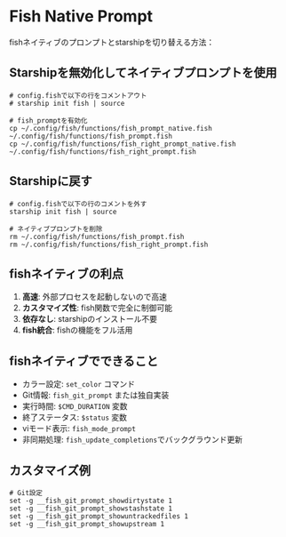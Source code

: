 # Fish Native Prompt

fishネイティブのプロンプトとstarshipを切り替える方法：

## Starshipを無効化してネイティブプロンプトを使用

```fish
# config.fishで以下の行をコメントアウト
# starship init fish | source

# fish_promptを有効化
cp ~/.config/fish/functions/fish_prompt_native.fish ~/.config/fish/functions/fish_prompt.fish
cp ~/.config/fish/functions/fish_right_prompt_native.fish ~/.config/fish/functions/fish_right_prompt.fish
```

## Starshipに戻す

```fish
# config.fishで以下の行のコメントを外す
starship init fish | source

# ネイティブプロンプトを削除
rm ~/.config/fish/functions/fish_prompt.fish
rm ~/.config/fish/functions/fish_right_prompt.fish
```

## fishネイティブの利点

1. **高速**: 外部プロセスを起動しないので高速
2. **カスタマイズ性**: fish関数で完全に制御可能
3. **依存なし**: starshipのインストール不要
4. **fish統合**: fishの機能をフル活用

## fishネイティブでできること

- カラー設定: `set_color` コマンド
- Git情報: `fish_git_prompt` または独自実装
- 実行時間: `$CMD_DURATION` 変数
- 終了ステータス: `$status` 変数
- viモード表示: `fish_mode_prompt`
- 非同期処理: `fish_update_completions`でバックグラウンド更新

## カスタマイズ例

```fish
# Git設定
set -g __fish_git_prompt_showdirtystate 1
set -g __fish_git_prompt_showstashstate 1
set -g __fish_git_prompt_showuntrackedfiles 1
set -g __fish_git_prompt_showupstream 1
```